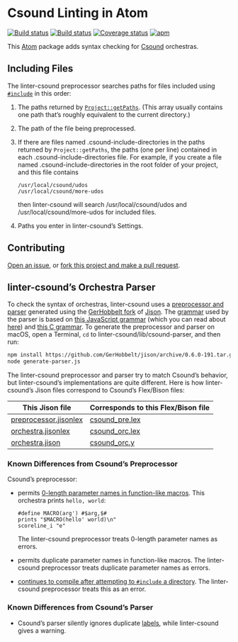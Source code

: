 # Csound Linting in Atom

[![Build status](https://travis-ci.org/nwhetsell/linter-csound.svg?branch=master)](https://travis-ci.org/nwhetsell/linter-csound)
[![Build status](https://ci.appveyor.com/api/projects/status/1gh9yg7ss95xmng4?svg=true)](https://ci.appveyor.com/project/nwhetsell/linter-csound)
[![Coverage status](https://coveralls.io/repos/github/nwhetsell/linter-csound/badge.svg?branch=master)](https://coveralls.io/github/nwhetsell/linter-csound?branch=master)
[![apm](https://img.shields.io/apm/dm/linter-csound.svg)](https://atom.io/packages/linter-csound)

This [Atom](https://atom.io/) package adds syntax checking for [Csound](https://csound.github.io/) orchestras.

## Including Files

The linter-csound preprocessor searches paths for files included using [`#include`](https://csound.github.io/docs/manual/include.html) in this order:

1. The paths returned by [`Project::getPaths`](https://atom.io/docs/api/latest/Project#instance-getPaths). (This array usually contains one path that’s roughly equivalent to the current directory.)

2. The path of the file being preprocessed.

3. If there are files named .csound-include-directories in the paths returned by `Project::getPaths`, the paths (one per line) contained in each .csound-include-directories file. For example, if you create a file named .csound-include-directories in the root folder of your project, and this file contains

    ```
    /usr/local/csound/udos
    /usr/local/csound/more-udos
    ```

    then linter-csound will search /usr/local/csound/udos and /usr/local/csound/more-udos for included files.

4. Paths you enter in linter-csound’s Settings.

## Contributing

[Open an issue](https://github.com/nwhetsell/linter-csound/issues), or [fork this project and make a pull request](https://guides.github.com/activities/forking/).

## linter-csound’s Orchestra Parser

To check the syntax of orchestras, linter-csound uses a [preprocessor and parser](lib/csound-parser) generated using the [GerHobbelt fork](https://github.com/GerHobbelt/jison) of [Jison](https://zaa.ch/jison/). The [grammar](lib/csound-parser/orchestra.jison) used by the parser is based on [this JavaScript grammar](http://www.cjihrig.com/development/jsparser/ecmascript.jison) (which you can read about [here](http://cjihrig.com/blog/creating-a-javascript-parser/)) and [this C grammar](http://www.quut.com/c/ANSI-C-grammar-y-2011.html). To generate the preprocessor and parser on macOS, open a Terminal, `cd` to linter-csound/lib/csound-parser, and then run:

```sh
npm install https://github.com/GerHobbelt/jison/archive/0.6.0-191.tar.gz
node generate-parser.js
```

The linter-csound preprocessor and parser try to match Csound’s behavior, but linter-csound’s implementations are quite different. Here is how linter-csound’s Jison files correspond to Csound’s Flex/Bison files:

This Jison file | Corresponds to this Flex/Bison file
----------------|------------------------------------
[preprocessor.jisonlex](lib/csound-parser/preprocessor.jisonlex) | [csound_pre.lex](https://github.com/csound/csound/blob/develop/Engine/csound_pre.lex)
[orchestra.jisonlex](lib/csound-parser/orchestra.jisonlex) | [csound_orc.lex](https://github.com/csound/csound/blob/develop/Engine/csound_orc.lex)
[orchestra.jison](lib/csound-parser/orchestra.jison) | [csound_orc.y](https://github.com/csound/csound/blob/develop/Engine/csound_orc.y)

### Known Differences from Csound’s Preprocessor

Csound’s preprocessor:

* permits [0-length parameter names in function-like macros](https://github.com/csound/csound/issues/663). This orchestra prints `hello, world`:

    ```csound
    #define MACRO(arg') #$arg,$#
    prints "$MACRO(hello' world)\n"
    scoreline_i "e"
    ```

    The linter-csound preprocessor treats 0-length parameter names as errors.

* permits duplicate parameter names in function-like macros. The linter-csound preprocessor treats duplicate parameter names as errors.

* [continues to compile after attempting to `#include` a directory](https://github.com/csound/csound/issues/679). The linter-csound preprocessor treats this as an error.

### Known Differences from Csound’s Parser

* Csound’s parser silently ignores duplicate [labels](https://csound.github.io/docs/manual/OrchTop.html), while linter-csound gives a warning.
